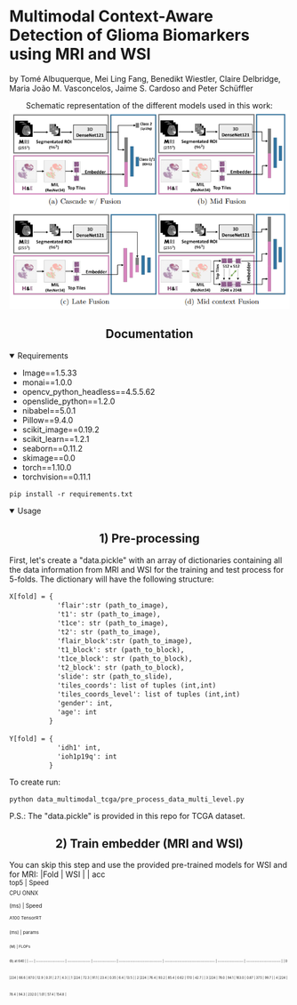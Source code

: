 # Multimodal Context-Aware Detection of Glioma Biomarkers using MRI and WSI

by Tomé Albuquerque, Mei Ling Fang, Benedikt Wiestler, Claire Delbridge, Maria João M. Vasconcelos, Jaime S. Cardoso and
Peter Schüffler

<div align="center">Schematic representation of the different models used in this work:<br />
<img src="https://github.com/tomealbuquerque/multimodal-glioma-biomarkers-detection/blob/main/Figures/scheme.PNG" width="600"></div>

## <div align="center">Documentation</div>
<details Open>
<summary>Requirements</summary>

* Image==1.5.33
* monai==1.0.0
* opencv_python_headless==4.5.5.62
* openslide_python==1.2.0
* nibabel==5.0.1
* Pillow==9.4.0
* scikit_image==0.19.2
* scikit_learn==1.2.1
* seaborn==0.11.2
* skimage==0.0
* torch==1.10.0
* torchvision==0.11.1
  
```
pip install -r requirements.txt
```
</details>

<details Open>
<summary>Usage</summary>

## <div align="center">1) Pre-processing</div>

First, let's create a "data.pickle" with an array of dictionaries containing all the data information from MRI and WSI for the training and test process for 5-folds. The dictionary will have the following structure:

```
X[fold] = {
            'flair':str (path_to_image),
            't1': str (path_to_image),
            't1ce': str (path_to_image),
            't2': str (path_to_image),
            'flair_block':str (path_to_image),
            't1_block': str (path_to_block),
            't1ce_block': str (path_to_block),
            't2_block': str (path_to_block),
            'slide': str (path_to_slide),
            'tiles_coords': list of tuples (int,int)
            'tiles_coords_level': list of tuples (int,int)
            'gender': int, 
            'age': int
          }
  
Y[fold] = {
            'idh1' int, 
            'ioh1p19q': int
          }
```
 
To create run: 
```
python data_multimodal_tcga/pre_process_data_multi_level.py
```  
P.S.: The "data.pickle" is provided in this repo for TCGA dataset.
</details>

## <div align="center">2) Train embedder (MRI and WSI)</div>



You can skip this step and use the provided pre-trained models for WSI and for MRI:
|Fold |                  WSI |                   | acc<br><sup>top5 | Speed<br><sup>CPU ONNX<br>(ms) | Speed<br><sup>A100 TensorRT<br>(ms) | params<br><sup>(M) | FLOPs<br><sup>(B) at 640 |
| --- | -------------------- | ---------------- | ---------------- | ------------------------------ | ----------------------------------- | ------------------ | ------------------------ |
|  0  |224                   | 66.6             | 87.0             | 12.9                           | 0.31                                | 2.7                | 4.3                      |
|  1  |224                   | 72.3             | 91.1             | 23.4                           | 0.35                                | 6.4                | 13.5                     |
|  2  |224                   | 76.4             | 93.2             | 85.4                           | 0.62                                | 17.0               | 42.7                     |
|  3  |224                   | 78.0             | 94.1             | 163.0                          | 0.87                                | 37.5               | 99.7                     |
|  4  |224                   | 78.4             | 94.3             | 232.0                          | 1.01                                | 57.4               | 154.8                    |
